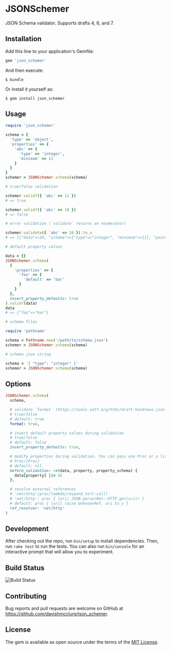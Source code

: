 # JSONSchemer

JSON Schema validator. Supports drafts 4, 6, and 7.

## Installation

Add this line to your application's Gemfile:

```ruby
gem 'json_schemer'
```

And then execute:

    $ bundle

Or install it yourself as:

    $ gem install json_schemer

## Usage

```ruby
require 'json_schemer'

schema = {
  'type' => 'object',
  'properties' => {
    'abc' => {
      'type' => 'integer',
      'minimum' => 11
    }
  }
}
schemer = JSONSchemer.schema(schema)

# true/false validation

schemer.valid?({ 'abc' => 11 })
# => true

schemer.valid?({ 'abc' => 10 })
# => false

# error validation (`validate` returns an enumerator)

schemer.validate({ 'abc' => 10 }).to_a
# => [{"data"=>10, "schema"=>{"type"=>"integer", "minimum"=>11}, "pointer"=>"#/abc", "type"=>"minimum"}]

# default property values

data = {}
JSONSchemer.schema(
  {
    'properties' => {
      'foo' => {
        'default' => 'bar'
      }
    }
  },
  insert_property_defaults: true
).valid?(data)
data
# => {"foo"=>"bar"}

# schema files

require 'pathname'

schema = Pathname.new('/path/to/schema.json')
schemer = JSONSchemer.schema(schema)

# schema json string

schema = '{ "type": "integer" }'
schemer = JSONSchemer.schema(schema)
```

## Options

```ruby
JSONSchemer.schema(
  schema,

  # validate `format` (https://tools.ietf.org/html/draft-handrews-json-schema-validation-00#section-7)
  # true/false
  # default: true
  format: true,

  # insert default property values during validation
  # true/false
  # default: false
  insert_property_defaults: true,

  # modify properties during validation. You can pass one Proc or a list of Procs to modify data.
  # Proc/[Proc]
  # default: nil
  before_validation: ->(data, property, property_schema) {
    data[property] ||= 42
  },

  # resolve external references
  # 'net/http'/proc/lambda/respond_to?(:call)
  # 'net/http': proc { |uri| JSON.parse(Net::HTTP.get(uri)) }
  # default: proc { |uri| raise UnknownRef, uri.to_s }
  ref_resolver: 'net/http'
)
```

## Development

After checking out the repo, run `bin/setup` to install dependencies. Then, run `rake test` to run the tests. You can also run `bin/console` for an interactive prompt that will allow you to experiment.

## Build Status

![Build Status](https://github.com/davishmcclurg/json_schemer/workflows/ci/badge.svg)

## Contributing

Bug reports and pull requests are welcome on GitHub at https://github.com/davishmcclurg/json_schemer.

## License

The gem is available as open source under the terms of the [MIT License](https://opensource.org/licenses/MIT).
